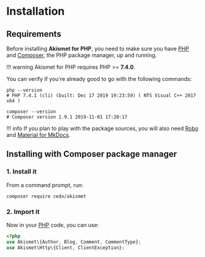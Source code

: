 # Installation

## Requirements
Before installing **Akismet for PHP**, you need to make sure you have [PHP](https://www.php.net)
and [Composer](https://getcomposer.org), the PHP package manager, up and running.

!!! warning
    Akismet for PHP requires PHP >= **7.4.0**.
    
You can verify if you're already good to go with the following commands:

```shell
php --version
# PHP 7.4.1 (cli) (built: Dec 17 2019 19:23:59) ( NTS Visual C++ 2017 x64 )

composer --version
# Composer version 1.9.1 2019-11-01 17:20:17
```

!!! info
    If you plan to play with the package sources, you will also need
    [Robo](https://robo.li) and [Material for MkDocs](https://squidfunk.github.io/mkdocs-material).

## Installing with Composer package manager

### 1. Install it
From a command prompt, run:

```shell
composer require cedx/akismet
```

### 2. Import it
Now in your [PHP](https://www.php.net) code, you can use:

```php
<?php
use Akismet\{Author, Blog, Comment, CommentType};
use Akismet\Http\{Client, ClientException};
```
